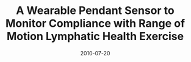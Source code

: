 ---
title: "A Wearable Pendant Sensor to Monitor Compliance with Range of Motion Lymphatic Health Exercise"
collection: publications
permalink: /publication/2020-07-20-WPS-PAPER
date: 2010-07-20
venue: '42nd Annual International Conference of the IEEE Engineering in Medicine & Biology Society (EMBC)'
paperurl: '/files/pdf/research/WPS-preprint.pdf'
link: 'https://ieeexplore.ieee.org/abstract/document/9175471'
code: 'https://doi.org/10.7910/DVN/BEKPWV'
citation: 'H. K. Wazir, S. R. Bethi, A. R. Kumar, and V. Kapila, "A wearable pendant sensor to monitor compliance with range of motion lymphatic health exercise," in IEEE Engineering in Medicine & Biology Society (EMBC), 2020, pp. 4588-4591, doi: 10.1109/EMBC44109.2020.9175471'
---